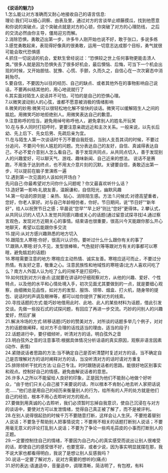 **《说话的魅力》**  
1.怎么能让对方准确而又耐心地接收自己的语言信息:  
理论:我们可以细心洞察、由表及里，通过对方的言谈举止顺藤摸瓜，找到他愿意和你说的突破点，这个突破点就是对方的心锁，你突破了对方的心理防线，
之后的交流必然由你主导，僵局迎刃而解。  
2.消除恐惧，勇敢迈出第一步，许多牛人刚开始也说不好，敢于张口，多说多练  
3.感觉勇敢起来，表现得好像真的很勇敢，运用一切意志达成那个目标，勇气就很可能会取代恐惧感  
4.抓住一切说话的机会，爱默生曾经说过：“恐惧较之世上任何事物更能击溃人类。”很多人就是因为恐惧失去了很多好机会，最后懊恼、后悔，可当下一个机会出现的时候，又开始胆怯、犹豫、心慌、手颤，久而久之，自信心在一次次窘态中消耗殆尽。  
5.要自信，不要因为以往的经历、自己的缺点、或者其他外在的事物影响自己说话，不要再纠结其他的，用心地说就行了   
6.其实面对陌生人说话并不可怕，可怕的是自己的恐惧心理。  
7.以微笑波动别人的心弦，谁都不愿意被消极的情绪影响  
8.微笑的妙用:微笑可以很轻松地化解不愉快的谈话。微笑可以缓解陌生人之间的尴尬。用微笑巧妙地拒绝别人。用微笑表达自己的歉意。  
9.注意称呼的恰当，避免用绰号称呼他人，避免拿别人的姓名开玩笑  
10.在与多人同时打招呼时，更要注意亲疏远近和主次关系。一般来说，以先长后幼、先上后下、先女后男、先疏后亲为宜。  
11.在与陌生人第一次谈话时千万不要自我贬低，当别人支吾其词的时候，不要过分追问，不要问今别人尴尬的问题。充分表达自己的友好，自信、真诚得表达自己，不必不爱介意别人怎么看自己。善于发现共同点，从共同点切入，善于发现别人的兴趣爱好，可以聊天气、游戏、趣味新闻、自己近来的想法。
说话不是赛跑，不用急于达到终点，也不用太介意片刻的沉默。关键要自信，勇敢迈出第一步，可以提前在脑子里演练一遍  
12.遇到第一次见面的人该如何开场白？     
先问自己:你最希望对方问你什么问题呢？你又最喜欢听什么话？  
13.造好第一影响:礼貌友善，温婉谦和，自信阳光，幽默风趣  
14.第一句话的原则是：亲热、贴心、消除陌生感。方法:1.问候式:对德高望重者，您好，你老人家好。对与自己年龄相仿者，你好。节日期间，说“节日好”“新年好”，给人以祝贺节日之感；早晨说“您早”“早上好”则比“您好”更得体。2.攀认式，从共同认识的人切入3.发觉共同感兴趣或关心的话题(通过留意试探寻找)4.通过察言观色，发现对方近期关心的事情。结束语也很重要，很高兴今天能跟你那么开心地聊天，希望以后能跟你多交流  
15.提问:从对方感兴趣熟悉的地方切入  
16.跟陌生人寒暄:你好，很高兴认识你。要听过什么什么跟你有关的事了  
17.跟熟人寒暄:好久不见，发型很棒嘛，气色挺好(等等跟对方有关的事都可以寒暄，避免尴尬的话题)  
18.寒暄需要注意的地方:寒暄应主动热情、诚实友善。寒暄应适可而止，不要过分热情。有友好之意，敬重之心。注意民族性和地域性的寒暄语(北方人喜欢问吃了么？南方人外国人认为吃了么的问候不是打招呼)。  
19.如何找到对方兴奋点:这就要在讲话时仔细观察对方，从他的兴趣、爱好、个性特点，以及他的水平和心情处境入手，初次见面尤其要做到的一点，就是要细心观察，由细微处见品性，如对方的发型、服饰、领带、烟盒、打火机，随身带的提包、说话时的声调及眼神等，都可以给你提供了解对方的线索。  
20.寻找话题的方式:能巧妙地借用此时、此地、此人的某些材料为话题，借此引发交谈。先做一些投石式的试探问题，有回应了再进一步交流。巧妙的问别人的兴趣爱好，然后扩展  
21.解决冷场的方式:转移话题(巧妙的赞美对方，对所谈的话题多举几个例子，对对方的话题做阐释，给对方不合理的话找适当的理由，适当的段子)  
22.话题进行中，要仔细倾听，听清对方的话，明白弦外之音  
23.明白弦外之音的注意事项:根据具体情况分析话语的真实原因，观察非语言因素(动作、表情)  
24.紧随说话者思路的方法:当不确定自己是否听清楚时复述对方的话，当不确定自己是否理解对方的话时阐释对方的话，当没听清对方的话时请对方重复  
25.排除倾听干扰的方法:让自己专注。时时跟随说话者的思路。能很好地区别事实和观点。控制好自己的情感。避免曲解说话者的意思。  
26.许多人之所以不能留给人良好的印象，正是因为他们不能耐心地做个好听众，“由于他们只关心自己接下来要说的话，所以根本不肯耐心地去听人家把话说完……”他们总是用自己的经历来衡量别人的行为，给所有的人开的处方就是他们自己的经验，根本不用心去聆听对方的观点。  
27.要做到用真诚的心去聆听，我们必须暂时忘掉自我意识，使自己沉浸在与对方的谈话中，要使对方可以发泄情绪，觉得自己真正被了解了，而不是被评判。  
28.在别人说得很起劲的时候千万不要随意打断，这样会让人生厌。不要抢着替别人说话；不要急于帮助别人把事情说完；不要用不相关的话题打断别人说话；不要用毫无意义的评论打乱别人说话；不要为了争论一些鸡毛蒜皮的小事而打断别人的正题。  
29.一定要控制住自己的情绪，不要因为自己内心的真实感受而说出让别人很难受的话，即使自己的感受很不好，也要宽容，或者少说，因为事实明显就摆在那，我不说大家也都看得明白，我说了是想让别人反感我吗？  
30.说话一定要了解对方，说对方需要的想听的(痛点)  
31.好的表达:语速适中，音量适中，调理清晰，简洁明了，有包袱，有料
